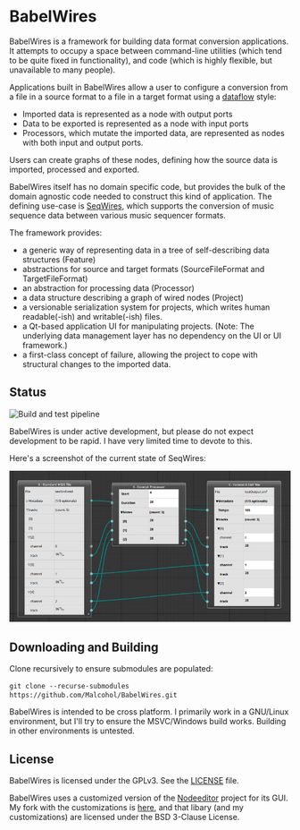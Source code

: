 # BabelWires

BabelWires is a framework for building data format conversion applications.
It attempts to occupy a space between command-line utilities (which tend to be quite fixed in functionality), and code (which is highly flexible, but unavailable to many people).

Applications built in BabelWires allow a user to configure a conversion from a file in a source format to a file in a target format using a [dataflow](https://en.wikipedia.org/wiki/Dataflow_programming) style:
* Imported data is represented as a node with output ports
* Data to be exported is represented as a node with input ports
* Processors, which mutate the imported data, are represented as nodes with both input and output ports.

Users can create graphs of these nodes, defining how the source data is imported, processed and exported.    

BabelWires itself has no domain specific code, but provides the bulk of the domain agnostic code needed to construct this kind of application.
The defining use-case is [SeqWires](https://github.com/Malcohol/SeqWires), which supports the conversion of music sequence data between various music sequencer formats.

The framework provides:
* a generic way of representing data in a tree of self-describing data structures (Feature)
* abstractions for source and target formats (SourceFileFormat and TargetFileFormat)
* an abstraction for processing data (Processor)
* a data structure describing a graph of wired nodes (Project)
* a versionable serialization system for projects, which writes human readable(-ish) and writable(-ish) files. 
* a Qt-based application UI for manipulating projects. (Note: The underlying data management layer has no dependency on the UI or UI framework.)
* a first-class concept of failure, allowing the project to cope with structural changes to the imported data. 

## Status

![Build and test pipeline](https://github.com/Malcohol/BabelWires/actions/workflows/ci.yml/badge.svg)

BabelWires is under active development, but please do not expect development to be rapid.
I have very limited time to devote to this.

Here's a screenshot of the current state of SeqWires:

![Screenshot showing three nodes wired together](Docs/screenshot.png "The current state of SeqWires")

## Downloading and Building

Clone recursively to ensure submodules are populated:

```
git clone --recurse-submodules https://github.com/Malcohol/BabelWires.git
```

BabelWires is intended to be cross platform.
I primarily work in a GNU/Linux environment, but I'll try to ensure the MSVC/Windows build works.
Building in other environments is untested.

## License

BabelWires is licensed under the GPLv3.
See the [LICENSE](LICENSE) file.

BabelWires uses a customized version of the [Nodeeditor](https://github.com/paceholder/nodeeditor) project for its GUI.
My fork with the customizations is [here](https://github.com/Malcohol/nodeeditor), and that libary (and my customizations) are licensed under the BSD 3-Clause License.

